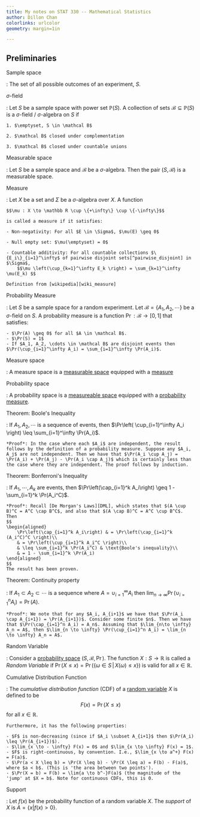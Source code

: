 ```yaml
---
title: My notes on STAT 330 -- Mathematical Statistics
author: Dillon Chan
colorlinks: urlcolor
geometry: margin=1in

---
```


## Preliminaries

Sample space

:   The set of all possible outcomes of an experiment, $S$.

$\sigma$-field

:   Let $S$ be a sample space with power set $\mathbb P(S)$. A collection of sets $\mathcal B \subseteq \mathbb P (S)$ is a $\sigma$-field / $\sigma$-algebra on $S$ if

    1. $\emptyset, S \in \mathcal B$

    2. $\mathcal B$ closed under complementation

    3. $\mathcal B$ closed under countable unions

Measurable space 

:   Let $S$ be a sample space and $\mathcal B$ be a $\sigma$-algebra. Then the pair $(S,\mathcal B)$ is a measurable space.

Measure

:   Let $X$ be a set and $\Sigma$ be a $\sigma$-algebra over $X$. A function

    $$\mu : X \to \mathbb R \cup \{+\infty\} \cup \{-\infty\}$$

    is called a measure if it satisfies:

    - Non-negativity: For all $E \in \Sigma$, $\mu(E) \geq 0$

    - Null empty set: $\mu(\emptyset) = 0$

    - Countable additivity: For all countable collections $\{E_i\}_{i=1}^\infty$ of pairwise disjoint sets[^pairwise_disjoint] in $\Sigma$, 
        $$\mu \left(\cup_{k=1}^\infty E_k \right) = \sum_{k=1}^\infty \mu(E_k) $$

    Definition from [wikipedia][wiki_measure]

Probability Measure

:   Let $S$ be a sample space for a random experiment. Let $\mathcal B = \{ A_1, A_2, \cdots \}$ be a $\sigma$-field on $S$. A probability measure is a function $\Pr: \mathcal B \to [0,1]$ that satisfies:

    - $\Pr(A) \geq 0$ for all $A \in \mathcal B$.
    - $\Pr(S) = 1$
    - If $A_1, A_2, \cdots \in \mathcal B$ are disjoint events then $\Pr(\cup_{i=1}^\infty A_i) = \sum_{i=1}^\infty \Pr(A_i)$. 

Measure space

:   A measure space is a [measurable space](#measurable-space) equipped with a [measure](#measure)


Probability space

:   A probability space is a [measureable space](#measurable-space) equipped with a [probability measure](#probability-measure).

Theorem: Boole's Inequality

:   If $A_1, A_2, \cdots$ is a sequence of events, then $\Pr\left( \cup_{i=1}^\infty A_i \right) \leq \sum_{i=1}^\infty \Pr(A_i)$. 

    *Proof*: In the case where each $A_i$ are independent, the result follows by the definition of a probability measure. Suppose any $A_i, A_j$ are not independent. Then we have that $\Pr(A_i \cup A_j) = \Pr(A_i) + \Pr(A_j) - \Pr(A_i \cap A_j)$ which is certainly less than the case where they are independent. The proof follows by induction.

Theorem: Bonferroni's Inequality

:   If $A_1, \cdots, A_k$ are events, then $\Pr\left(\cap_{i=1}^k A_i\right) \geq 1 - \sum_{i=1}^k \Pr(A_i^C)$. 

    *Proof*: Recall [De Morgan's Laws][DML], which states that $(A \cup B)^C = A^C \cap B^C$, and also that $(A \cap B)^C = A^C \cup B^C$. Then
    $$
    \begin{aligned}
        \Pr\left(\cap_{i=1}^k A_i\right) & = \Pr\left(\cap_{i=1}^k (A_i^C)^C \right)\\
        & = \Pr\left(\cup_{i=1}^k A_i^C \right)\\
        & \leq \sum_{i=1}^k \Pr(A_i^C) & \text{Boole's inequality}\\
        & = 1 - \sum_{i=1}^k \Pr(A_i)
    \end{aligned}
    $$
    The result has been proven.

Theorem: Continuity property

:   If $A_1 \subset A_2 \subset \cdots$ is a sequence where $A = \cup_{i=1}^\infty A_i$ then $\lim_{n \to \infty} \Pr(\cup_{i=1}^n A_i) = \Pr(A)$. 

    *Proof*: We note that for any $A_i, A_{i+1}$ we have that $\Pr(A_i \cap A_{i+1}) = \Pr(A_{i+1})$. Consider some finite $n$. Then we have that $\Pr(\cap_{i=1}^n A_i) = A_n$. Assuming that $\lim_{n\to \infty} A_n = A$, then $\lim_{n \to \infty} \Pr(\cup_{i=1}^n A_i) = \lim_{n \to \infty} A_n = A$. 

Random Variable

:   Consider a [probability space](#probability-space) $(S, \mathcal B, \Pr)$. The function $X: S \to \mathbb R$ is called a *Random Variable* if $\Pr(X \leq x) = \Pr(\{\omega \in S \, | \, X(\omega) \leq x\})$ is valid for all $x \in \mathbb R$. 

Cumulative Distribution Function

:   The *cumulative distribution function* (CDF) of a [random variable](#random-variable) $X$ is defined to be
    $$ F(x) = \Pr(X \leq x)$$
    for all $x \in \mathbb R$. 

    Furthermore, it has the following properties:

    - $F$ is non-decreasing (since if $A_i \subset A_{i+1}$ then $\Pr(A_i) \leq \Pr(A_{i+1})$). 
    - $\lim_{x \to - \infty} F(x) = 0$ and $\lim_{x \to \infty} F(x) = 1$. 
    - $F$ is right-continuous, by convention. I.e., $\lim_{x \to a^+} F(x) = F(a)$. 
    - $\Pr(a < X \leq b) = \Pr(X \leq b) - \Pr(X \leq a) = F(b) - F(a)$, where $a < b$. (This is 'the area between two points'). 
    - $\Pr(X = b) = F(b) = \lim{a \to b^-}F(a)$ (the magnitude of the 'jump' at $X = b$. Note for continuous CDFs, this is 0. 
        
Support

:   Let $f(x)$ be the probability function of a random variable $X$. The *support* of $X$ is $A = \{x | f(x) > 0\}$. 






[^pairwise_disjoint]: For any two elements in the set, them being disjoint is pairwise disjoint.

[wiki_measure]: <https://en.wikipedia.org/wiki/Measure_(mathematics)>

[DML]: <https://en.wikipedia.org/wiki/Algebra_of_sets#Some_additional_laws_for_complements>



